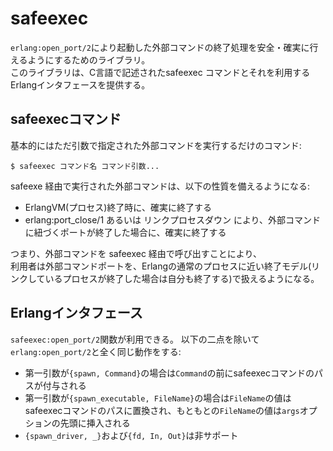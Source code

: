 safeexec
========

`erlang:open_port/2`により起動した外部コマンドの終了処理を安全・確実に行えるようにするためのライブラリ。  
このライブラリは、C言語で記述されたsafeexec コマンドとそれを利用するErlangインタフェースを提供する。


safeexecコマンド
---------------

基本的にはただ引数で指定された外部コマンドを実行するだけのコマンド:

    $ safeexec コマンド名 コマンド引数...

safeexe 経由で実行された外部コマンドは、以下の性質を備えるようになる:

- ErlangVM(プロセス)終了時に、確実に終了する
- erlang:port_close/1 あるいは リンクプロセスダウン により、外部コマンドに紐づくポートが終了した場合に、確実に終了する

つまり、外部コマンドを safeexec 経由で呼び出すことにより、  
利用者は外部コマンドポートを、Erlangの通常のプロセスに近い終了モデル(リンクしているプロセスが終了した場合は自分も終了する)で扱えるようになる。


Erlangインタフェース
--------------------

`safeexec:open_port/2`関数が利用できる。
以下の二点を除いて`erlang:open_port/2`と全く同じ動作をする:

- 第一引数が`{spawn, Command}`の場合は`Command`の前にsafeexecコマンドのパスが付与される
- 第一引数が`{spawn_executable, FileName}`の場合は`FileName`の値はsafeexecコマンドのパスに置換され、もともとの`FileName`の値は`args`オプションの先頭に挿入される
- `{spawn_driver, _}`および`{fd, In, Out}`は非サポート
